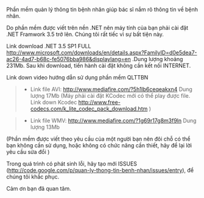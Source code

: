 Phần mềm quản lý thông tin bệnh nhân giúp bác sĩ nắm rõ thông tin về bệnh nhân.

Do phần mềm được viết trên nền .NET nên máy tính của bạn phải cài đặt .NET Framwork 3.5 trở lên. Chúng tôi rất tiếc vì sự bất tiện này.

Link download .NET 3.5 SP1 FULL http://www.microsoft.com/downloads/en/details.aspx?FamilyID=d0e5dea7-ac26-4ad7-b68c-fe5076bba986&displaylang=en .Dung lượng khoảng 231Mb. Sau khi download, tiến hành cài đặt không cần kết nối INTERNET.

Link down video hướng dẫn sử dụng phần mềm QLTTBN

> + Link file AVI: http://www.mediafire.com/?5h1lb6ceqeakxn4 Dung lượng 17Mb (Máy phải cài đặt KCodec mới có thể play được file. Link down Kcodec http://www.free-codecs.com/k_lite_codec_pack_download.htm )

> + Link file WMV: http://www.mediafire.com/?1g69r17g8m3f9ln Dung lượng 13Mb


(Phần mềm được viết theo yêu cầu của một người bạn nên đôi chỗ có thể bạn không cần sử dụng, hoặc không có chức năng cần thiết, hãy để lại lời yêu cầu sửa đổi )

Trong quá trình có phát sinh lỗi, hãy tạo mới ISSUES (http://code.google.com/p/quan-ly-thong-tin-benh-nhan/issues/entry), để chúng tôi khắc phục.

Cảm ơn bạn đã quan tâm.